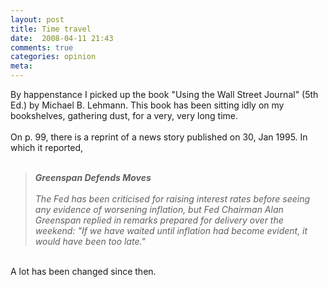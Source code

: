 ```yaml
---
layout: post
title: Time travel
date:  2008-04-11 21:43
comments: true
categories: opinion
meta: 
---
```

By happenstance I picked up the book "<a type="amzn" asin="0071416641">Using the Wall Street Journal</a>" (5th Ed.) by Michael B. Lehmann. This book has been sitting idly on my bookshelves, gathering dust, for a very, very long time.<br /><br />On p. 99, there is a reprint of a news story published on 30, Jan 1995. In which it reported,<br /><br /><blockquote style="font-style: italic;"><span style="font-weight: bold;">Greenspan Defends Moves</span><br /><br />The Fed has been criticised for raising interest rates before seeing any evidence of worsening inflation, but Fed Chairman Alan Greenspan replied in remarks prepared for delivery over the weekend: "If we have waited until inflation had become evident, it would have been too late."</blockquote><br />A lot has been changed since then.